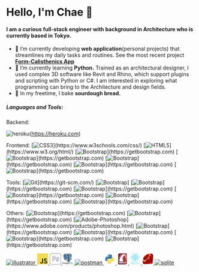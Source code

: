 <h1>Hello, I'm Chae 🦋 </h1>
<h4>I am a curious full-stack engineer with background in Architecture who is currently based in Tokyo.</h4>


- 🔭 I’m currently developing **web application**(personal projects) that streamlines my daily tasks and routines. See the most recent project <a href="https://github.com/chaeshin/form_calisthenics_app" target="_blank" rel="noreferrer">**Form-Calisthenics App**</a>
- 🌱 I’m currently learning **Python.** Trained as an architectural designer, I used complex 3D software like Revit and Rhino, which support plugins and scripting with Python or C#. I am interested in exploring what programming can bring to the Architecture and design fields.
- 🍞 In my freetime, I bake **sourdough bread.**


<h5 align="left">Languages and Tools:</h5>
<p align="left">Backend: 

<img src='https://cdn.jsdelivr.net/npm/simple-icons@3.0.1/icons/Heroku.svg' alt='heroku' height='30'>(https://heroku.com)

</p>

<p align="left">Frontend: 
[<img src='https://cdn.jsdelivr.net/npm/simple-icons@3.0.1/icons/css3.svg' alt='CSS3' height='30'>](https://www.w3schools.com/css/) 
[<img src='https://cdn.jsdelivr.net/npm/simple-icons@3.0.1/icons/html5.svg' alt='HTML5' height='30'>](https://www.w3.org/html/) 
[<img src='https://cdn.jsdelivr.net/npm/simple-icons@3.0.1/icons/bootstrap.svg' alt='Bootstrap' height='30'>](https://getbootstrap.com) 
[<img src='https://cdn.jsdelivr.net/npm/simple-icons@3.0.1/icons/bootstrap.svg' alt='Bootstrap' height='30'>](https://getbootstrap.com) 
[<img src='https://cdn.jsdelivr.net/npm/simple-icons@3.0.1/icons/bootstrap.svg' alt='Bootstrap' height='30'>](https://getbootstrap.com) 
[<img src='https://cdn.jsdelivr.net/npm/simple-icons@3.0.1/icons/bootstrap.svg' alt='Bootstrap' height='30'>](https://getbootstrap.com) 
[<img src='https://cdn.jsdelivr.net/npm/simple-icons@3.0.1/icons/bootstrap.svg' alt='Bootstrap' height='30'>](https://getbootstrap.com) 
</p>

<p align="left">Tools: 
[<img src='https://cdn.jsdelivr.net/npm/simple-icons@3.0.1/icons/git.svg' alt='Git' height='30'>](https://git-scm.com/) 
[<img src='https://cdn.jsdelivr.net/npm/simple-icons@3.0.1/icons/bootstrap.svg' alt='Bootstrap' height='30'>]
[<img src='https://cdn.jsdelivr.net/npm/simple-icons@3.0.1/icons/bootstrap.svg' alt='Bootstrap' height='30'>](https://getbootstrap.com) 
[<img src='https://cdn.jsdelivr.net/npm/simple-icons@3.0.1/icons/bootstrap.svg' alt='Bootstrap' height='30'>](https://getbootstrap.com) 
[<img src='https://cdn.jsdelivr.net/npm/simple-icons@3.0.1/icons/bootstrap.svg' alt='Bootstrap' height='30'>](https://getbootstrap.com) 
[<img src='https://cdn.jsdelivr.net/npm/simple-icons@3.0.1/icons/bootstrap.svg' alt='Bootstrap' height='30'>](https://getbootstrap.com) 
[<img src='https://cdn.jsdelivr.net/npm/simple-icons@3.0.1/icons/bootstrap.svg' alt='Bootstrap' height='30'>](https://getbootstrap.com) 
</p>




<p align="left">Others: 
[<img src='https://cdn.jsdelivr.net/npm/simple-icons@3.0.1/icons/bootstrap.svg' alt='Bootstrap' height='30'>](https://getbootstrap.com) 
[<img src='https://cdn.jsdelivr.net/npm/simple-icons@3.0.1/icons/bootstrap.svg' alt='Bootstrap' height='30'>](https://getbootstrap.com) 
[<img src='https://cdn.jsdelivr.net/npm/simple-icons@3.0.1/icons/adobephotoshop.svg' alt='Adobe-Photoshop' height='30'>](https://www.adobe.com/products/photoshop.html)
[<img src='https://cdn.jsdelivr.net/npm/simple-icons@3.0.1/icons/bootstrap.svg' alt='Bootstrap' height='30'>](https://getbootstrap.com) 
[<img src='https://cdn.jsdelivr.net/npm/simple-icons@3.0.1/icons/bootstrap.svg' alt='Bootstrap' height='30'>](https://getbootstrap.com) 
[<img src='https://cdn.jsdelivr.net/npm/simple-icons@3.0.1/icons/bootstrap.svg' alt='Bootstrap' height='30'>](https://getbootstrap.com) 
[<img src='https://cdn.jsdelivr.net/npm/simple-icons@3.0.1/icons/bootstrap.svg' alt='Bootstrap' height='30'>](https://getbootstrap.com) 
</p>
  
  
  <a href="https://www.adobe.com/in/products/illustrator.html" target="_blank" rel="noreferrer"> 
    <img src="https://www.vectorlogo.zone/logos/adobe_illustrator/adobe_illustrator-icon.svg" alt="illustrator" width="30" height="30"/> 
  </a> 
  
  <a href="https://developer.mozilla.org/en-US/docs/Web/JavaScript" target="_blank" rel="noreferrer"> 
    <img src="https://raw.githubusercontent.com/devicons/devicon/master/icons/javascript/javascript-original.svg" alt="javascript" width="30" height="30"/> 
  </a> 
  
  <a href="https://www.photoshop.com/en" target="_blank" rel="noreferrer"> 
    <img src="https://raw.githubusercontent.com/devicons/devicon/master/icons/photoshop/photoshop-line.svg" alt="photoshop" width="30" height="30"/> 
  </a> 
  
  <a href="https://www.postgresql.org" target="_blank" rel="noreferrer"> 
    <img src="https://raw.githubusercontent.com/devicons/devicon/master/icons/postgresql/postgresql-original-wordmark.svg" alt="postgresql" width="30" height="30"/> 
  </a> 
  
  <a href="https://postman.com" target="_blank" rel="noreferrer"> 
    <img src="https://www.vectorlogo.zone/logos/getpostman/getpostman-icon.svg" alt="postman" width="30" height="30"/> 
  </a> 
  
  <a href="https://www.python.org" target="_blank" rel="noreferrer"> 
    <img src="https://raw.githubusercontent.com/devicons/devicon/master/icons/python/python-original.svg" alt="python" width="30" height="30"/> 
  </a> 
  
  <a href="https://rubyonrails.org" target="_blank" rel="noreferrer"> 
    <img src="https://raw.githubusercontent.com/devicons/devicon/master/icons/rails/rails-original-wordmark.svg" alt="rails" width="30" height="30"/> 
  </a> 
  
  <a href="https://reactjs.org/" target="_blank" rel="noreferrer"> 
    <img src="https://raw.githubusercontent.com/devicons/devicon/master/icons/react/react-original-wordmark.svg" alt="react" width="30" height="30"/> 
  </a> 
  
  <a href="https://www.ruby-lang.org/en/" target="_blank" rel="noreferrer"> 
    <img src="https://raw.githubusercontent.com/devicons/devicon/master/icons/ruby/ruby-original.svg" alt="ruby" width="30" height="30"/> 
  </a> 
  
  <a href="https://www.sqlite.org/" target="_blank" rel="noreferrer"> 
    <img src="https://www.vectorlogo.zone/logos/sqlite/sqlite-icon.svg" alt="sqlite" width="30" height="30"/> 
  </a> 
  

